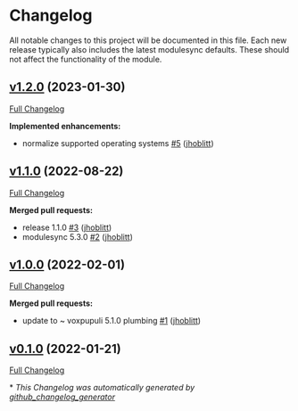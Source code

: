 # Changelog

All notable changes to this project will be documented in this file.
Each new release typically also includes the latest modulesync defaults.
These should not affect the functionality of the module.

## [v1.2.0](https://github.com/lsst-it/puppet-helm_binary/tree/v1.2.0) (2023-01-30)

[Full Changelog](https://github.com/lsst-it/puppet-helm_binary/compare/v1.1.0...v1.2.0)

**Implemented enhancements:**

- normalize supported operating systems [\#5](https://github.com/lsst-it/puppet-helm_binary/pull/5) ([jhoblitt](https://github.com/jhoblitt))

## [v1.1.0](https://github.com/lsst-it/puppet-helm_binary/tree/v1.1.0) (2022-08-22)

[Full Changelog](https://github.com/lsst-it/puppet-helm_binary/compare/v1.0.0...v1.1.0)

**Merged pull requests:**

- release 1.1.0 [\#3](https://github.com/lsst-it/puppet-helm_binary/pull/3) ([jhoblitt](https://github.com/jhoblitt))
- modulesync 5.3.0 [\#2](https://github.com/lsst-it/puppet-helm_binary/pull/2) ([jhoblitt](https://github.com/jhoblitt))

## [v1.0.0](https://github.com/lsst-it/puppet-helm_binary/tree/v1.0.0) (2022-02-01)

[Full Changelog](https://github.com/lsst-it/puppet-helm_binary/compare/v0.1.0...v1.0.0)

**Merged pull requests:**

- update to ~ voxpupuli 5.1.0 plumbing [\#1](https://github.com/lsst-it/puppet-helm_binary/pull/1) ([jhoblitt](https://github.com/jhoblitt))

## [v0.1.0](https://github.com/lsst-it/puppet-helm_binary/tree/v0.1.0) (2022-01-21)

[Full Changelog](https://github.com/lsst-it/puppet-helm_binary/compare/31b31f0af0a45c6d14559836b63c4833b0cb78ff...v0.1.0)



\* *This Changelog was automatically generated by [github_changelog_generator](https://github.com/github-changelog-generator/github-changelog-generator)*
